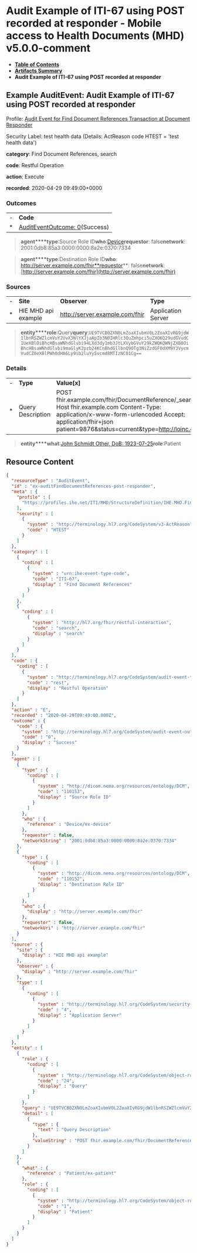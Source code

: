 # Audit Example of ITI-67 using POST recorded at responder - Mobile access to Health Documents (MHD) v5.0.0-comment

* [**Table of Contents**](toc.md)
* [**Artifacts Summary**](artifacts.md)
* **Audit Example of ITI-67 using POST recorded at responder**

## Example AuditEvent: Audit Example of ITI-67 using POST recorded at responder

Profile: [Audit Event for Find Document References Transaction at Document Responder](StructureDefinition-IHE.MHD.FindDocumentReferences.Audit.Responder.md)

Security Label: test health data (Details: ActReason code HTEST = 'test health data')

**category**: Find Document References, search

**code**: Restful Operation

**action**: Execute

**recorded**: 2020-04-29 09:49:00+0000

### Outcomes

| | |
| :--- | :--- |
| - | **Code** |
| * | [AuditEventOutcome: 0](http://terminology.hl7.org/6.5.0/CodeSystem-audit-event-outcome.html#audit-event-outcome-0)(Success) |

> **agent****type**:Source Role ID**who**:[Device](Device-ex-device.md)**requestor**: false**network**: 2001:0db8:85a3:0000:0000:8a2e:0370:7334

> **agent****type**:Destination Role ID**who**: http://server.example.com/fhir**requestor**: false**network**:[http://server.example.com/fhir](http://server.example.com/fhir)

### Sources

| | | | |
| :--- | :--- | :--- | :--- |
| - | **Site** | **Observer** | **Type** |
| * | HIE MHD api example | http://server.example.com/fhir | Application Server |

> **entity****role**:Query**query**:`UE9TVCB0ZXN0LmZoaXIubmV0L2ZoaXIvRG9jdW1lbnRSZWZlcmVuY2UvX3NlYXJjaApIb3N0IHRlc3QuZmhpci5uZXQKQ29udGVudC1UeXBlOiBhcHBsaWNhdGlvbi94LXd3dy1mb3JtLXVybGVuY29kZWQKQWNjZXB0OiBhcHBsaWNhdGlvbi9maGlyK2pzb24KCnBhdGllbnQ9OTg3NiZzdGF0dXM9Y3VycmVudCZ0eXBlPWh0dHA6Ly9sb2luYy5vcmd8MTIzNC01Cg==`

### Details

| | | |
| :--- | :--- | :--- |
| - | **Type** | **Value[x]** |
| * | Query Description | POST fhir.example.com/fhir/DocumentReference/_search Host fhir.example.com Content-Type: application/x-www-form-urlencoded Accept: application/fhir+json patient=9876&status=current&type=http://loinc.org|1234-5 |


> **entity****what**:[John Schmidt Other, DoB: 1923-07-25](Patient-ex-patient.md)**role**:Patient



## Resource Content

```json
{
  "resourceType" : "AuditEvent",
  "id" : "ex-auditFindDocumentReferences-post-responder",
  "meta" : {
    "profile" : [
      "https://profiles.ihe.net/ITI/MHD/StructureDefinition/IHE.MHD.FindDocumentReferences.Audit.Responder"
    ],
    "security" : [
      {
        "system" : "http://terminology.hl7.org/CodeSystem/v3-ActReason",
        "code" : "HTEST"
      }
    ]
  },
  "category" : [
    {
      "coding" : [
        {
          "system" : "urn:ihe:event-type-code",
          "code" : "ITI-67",
          "display" : "Find Document References"
        }
      ]
    },
    {
      "coding" : [
        {
          "system" : "http://hl7.org/fhir/restful-interaction",
          "code" : "search",
          "display" : "search"
        }
      ]
    }
  ],
  "code" : {
    "coding" : [
      {
        "system" : "http://terminology.hl7.org/CodeSystem/audit-event-type",
        "code" : "rest",
        "display" : "Restful Operation"
      }
    ]
  },
  "action" : "E",
  "recorded" : "2020-04-29T09:49:00.000Z",
  "outcome" : {
    "code" : {
      "system" : "http://terminology.hl7.org/CodeSystem/audit-event-outcome",
      "code" : "0",
      "display" : "Success"
    }
  },
  "agent" : [
    {
      "type" : {
        "coding" : [
          {
            "system" : "http://dicom.nema.org/resources/ontology/DCM",
            "code" : "110153",
            "display" : "Source Role ID"
          }
        ]
      },
      "who" : {
        "reference" : "Device/ex-device"
      },
      "requestor" : false,
      "networkString" : "2001:0db8:85a3:0000:0000:8a2e:0370:7334"
    },
    {
      "type" : {
        "coding" : [
          {
            "system" : "http://dicom.nema.org/resources/ontology/DCM",
            "code" : "110152",
            "display" : "Destination Role ID"
          }
        ]
      },
      "who" : {
        "display" : "http://server.example.com/fhir"
      },
      "requestor" : false,
      "networkUri" : "http://server.example.com/fhir"
    }
  ],
  "source" : {
    "site" : {
      "display" : "HIE MHD api example"
    },
    "observer" : {
      "display" : "http://server.example.com/fhir"
    },
    "type" : [
      {
        "coding" : [
          {
            "system" : "http://terminology.hl7.org/CodeSystem/security-source-type",
            "code" : "4",
            "display" : "Application Server"
          }
        ]
      }
    ]
  },
  "entity" : [
    {
      "role" : {
        "coding" : [
          {
            "system" : "http://terminology.hl7.org/CodeSystem/object-role",
            "code" : "24",
            "display" : "Query"
          }
        ]
      },
      "query" : "UE9TVCB0ZXN0LmZoaXIubmV0L2ZoaXIvRG9jdW1lbnRSZWZlcmVuY2UvX3NlYXJjaApIb3N0IHRlc3QuZmhpci5uZXQKQ29udGVudC1UeXBlOiBhcHBsaWNhdGlvbi94LXd3dy1mb3JtLXVybGVuY29kZWQKQWNjZXB0OiBhcHBsaWNhdGlvbi9maGlyK2pzb24KCnBhdGllbnQ9OTg3NiZzdGF0dXM9Y3VycmVudCZ0eXBlPWh0dHA6Ly9sb2luYy5vcmd8MTIzNC01Cg==",
      "detail" : [
        {
          "type" : {
            "text" : "Query Description"
          },
          "valueString" : "POST fhir.example.com/fhir/DocumentReference/_search\nHost fhir.example.com\nContent-Type: application/x-www-form-urlencoded\nAccept: application/fhir+json\n\npatient=9876&status=current&type=http://loinc.org|1234-5"
        }
      ]
    },
    {
      "what" : {
        "reference" : "Patient/ex-patient"
      },
      "role" : {
        "coding" : [
          {
            "system" : "http://terminology.hl7.org/CodeSystem/object-role",
            "code" : "1",
            "display" : "Patient"
          }
        ]
      }
    }
  ]
}

```

